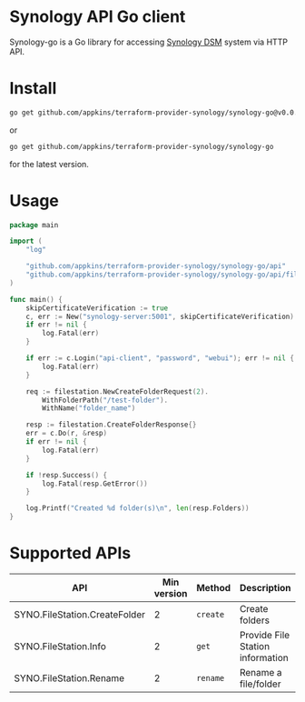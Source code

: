 Synology API Go client
======================

Synology-go is a Go library for accessing [Synology DSM](https://www.synology.com/en-eu/support/developer#tool)
system via HTTP API.

# Install

```bash
go get github.com/appkins/terraform-provider-synology/synology-go@v0.0.1
```

or
```bash
go get github.com/appkins/terraform-provider-synology/synology-go
```
for the latest version.

# Usage

```go
package main

import (
	"log"

	"github.com/appkins/terraform-provider-synology/synology-go/api"
	"github.com/appkins/terraform-provider-synology/synology-go/api/filestation"
)

func main() {
	skipCertificateVerification := true
	c, err := New("synology-server:5001", skipCertificateVerification)
	if err != nil {
		log.Fatal(err)
	}

	if err := c.Login("api-client", "password", "webui"); err != nil {
		log.Fatal(err)
	}

	req := filestation.NewCreateFolderRequest(2).
		WithFolderPath("/test-folder").
		WithName("folder_name")

	resp := filestation.CreateFolderResponse{}
	err = c.Do(r, &resp)
	if err != nil {
		log.Fatal(err)
	}

	if !resp.Success() {
		log.Fatal(resp.GetError())
	}

	log.Printf("Created %d folder(s)\n", len(resp.Folders))
}
```

# Supported APIs

|API|Min version|Method|Description|
|---|---|---|---|
|SYNO.FileStation.CreateFolder|2|`create`|Create folders|
|SYNO.FileStation.Info|2|`get`|Provide File Station information|
|SYNO.FileStation.Rename|2|`rename`|Rename a file/folder|
